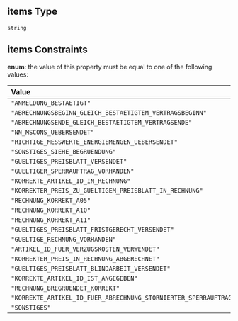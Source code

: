 ## items Type

`string`

## items Constraints

**enum**: the value of this property must be equal to one of the following values:

| Value                                                                      | Explanation |
| :------------------------------------------------------------------------- | :---------- |
| `"ANMELDUNG_BESTAETIGT"`                                                   |             |
| `"ABRECHNUNGSBEGINN_GLEICH_BESTAETIGTEM_VERTRAGSBEGINN"`                   |             |
| `"ABRECHNUNGSENDE_GLEICH_BESTAETIGTEM_VERTRAGSENDE"`                       |             |
| `"NN_MSCONS_UEBERSENDET"`                                                  |             |
| `"RICHTIGE_MESSWERTE_ENERGIEMENGEN_UEBERSENDET"`                           |             |
| `"SONSTIGES_SIEHE_BEGRUENDUNG"`                                            |             |
| `"GUELTIGES_PREISBLATT_VERSENDET"`                                         |             |
| `"GUELTIGER_SPERRAUFTRAG_VORHANDEN"`                                       |             |
| `"KORREKTE_ARTIKEL_ID_IN_RECHNUNG"`                                        |             |
| `"KORREKTER_PREIS_ZU_GUELTIGEM_PREISBLATT_IN_RECHNUNG"`                    |             |
| `"RECHNUNG_KORREKT_A05"`                                                   |             |
| `"RECHNUNG_KORREKT_A10"`                                                   |             |
| `"RECHNUNG_KORREKT_A11"`                                                   |             |
| `"GUELTIGES_PREISBLATT_FRISTGERECHT_VERSENDET"`                            |             |
| `"GUELTIGE_RECHNUNG_VORHANDEN"`                                            |             |
| `"ARTIKEL_ID_FUER_VERZUGSKOSTEN_VERWENDET"`                                |             |
| `"KORREKTER_PREIS_IN_RECHNUNG_ABGERECHNET"`                                |             |
| `"GUELTIGES_PREISBLATT_BLINDARBEIT_VERSENDET"`                             |             |
| `"KORREKTE_ARTIKEL_ID_IST_ANGEGEBEN"`                                      |             |
| `"RECHNUNG_BREGRUENDET_KORREKT"`                                           |             |
| `"KORREKTE_ARTIKEL_ID_FUER_ABRECHNUNG_STORNIERTER_SPERRAUFTRAG_ANGEGEBEN"` |             |
| `"SONSTIGES"`                                                              |             |
